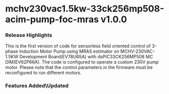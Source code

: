 # mchv230vac1.5kw-33ck256mp508-acim-pump-foc-mras v1.0.0
### Release Highlights
This is the first version of code for sensorless field oriented control of 3-phase Induction Motor Pump using MRAS estimator on MCHV-230VAC-1.5KW Development Board(EV78U65A) with dsPIC33CK256MP508 MC DIM(EV62P66A). 
The code is configured to operate a custom 230V pump motor. Please note that the control parameters in the firmware must be reconfigured to run different motors.


### Features Added\Updated



